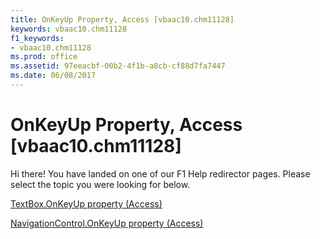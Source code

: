 ```yaml
---
title: OnKeyUp Property, Access [vbaac10.chm11128]
keywords: vbaac10.chm11128
f1_keywords:
- vbaac10.chm11128
ms.prod: office
ms.assetid: 97eeacbf-00b2-4f1b-a8cb-cf88d7fa7447
ms.date: 06/08/2017
---
```



# OnKeyUp Property, Access [vbaac10.chm11128]

Hi there! You have landed on one of our F1 Help redirector pages. Please select the topic you were looking for below.

[TextBox.OnKeyUp property (Access)](http://msdn.microsoft.com/library/77ebdf97-ae3f-73f4-d670-3c99d1f4f87d%28Office.15%29.aspx)

[NavigationControl.OnKeyUp property (Access)](http://msdn.microsoft.com/library/ac069657-a9de-79f2-2e7c-92e151228f2a%28Office.15%29.aspx)


